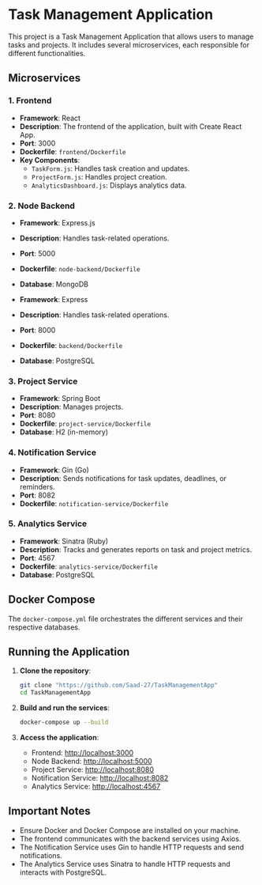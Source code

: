 # Task Management Application

This project is a Task Management Application that allows users to manage tasks and projects. It includes several microservices, each responsible for different functionalities.

## Microservices

### 1. Frontend
- **Framework**: React
- **Description**: The frontend of the application, built with Create React App.
- **Port**: 3000
- **Dockerfile**: `frontend/Dockerfile`
- **Key Components**:
  - `TaskForm.js`: Handles task creation and updates.
  - `ProjectForm.js`: Handles project creation.
  - `AnalyticsDashboard.js`: Displays analytics data.

### 2. Node Backend
- **Framework**: Express.js
- **Description**: Handles task-related operations.
- **Port**: 5000
- **Dockerfile**: `node-backend/Dockerfile`
- **Database**: MongoDB
  
- **Framework**: Express
- **Description**: Handles task-related operations.
- **Port**: 8000
- **Dockerfile**: `backend/Dockerfile`
- **Database**: PostgreSQL

### 3. Project Service
- **Framework**: Spring Boot
- **Description**: Manages projects.
- **Port**: 8080
- **Dockerfile**: `project-service/Dockerfile`
- **Database**: H2 (in-memory)

### 4. Notification Service
- **Framework**: Gin (Go)
- **Description**: Sends notifications for task updates, deadlines, or reminders.
- **Port**: 8082
- **Dockerfile**: `notification-service/Dockerfile`

### 5. Analytics Service
- **Framework**: Sinatra (Ruby)
- **Description**: Tracks and generates reports on task and project metrics.
- **Port**: 4567
- **Dockerfile**: `analytics-service/Dockerfile`
- **Database**: PostgreSQL

## Docker Compose

The `docker-compose.yml` file orchestrates the different services and their respective databases.

## Running the Application

1. **Clone the repository**:
   ```sh
   git clone "https://github.com/Saad-27/TaskManagementApp"
   cd TaskManagementApp
   ```

2. **Build and run the services**:
   ```sh
   docker-compose up --build
   ```
3. **Access the application**:
   - Frontend: [http://localhost:3000](http://localhost:3000)
   - Node Backend: [http://localhost:5000](http://localhost:5000)
   - Project Service: [http://localhost:8080](http://localhost:8080)
   - Notification Service: [http://localhost:8082](http://localhost:8082)
   - Analytics Service: [http://localhost:4567](http://localhost:4567)

## Important Notes

- Ensure Docker and Docker Compose are installed on your machine.
- The frontend communicates with the backend services using Axios.
- The Notification Service uses Gin to handle HTTP requests and send notifications.
- The Analytics Service uses Sinatra to handle HTTP requests and interacts with PostgreSQL.
